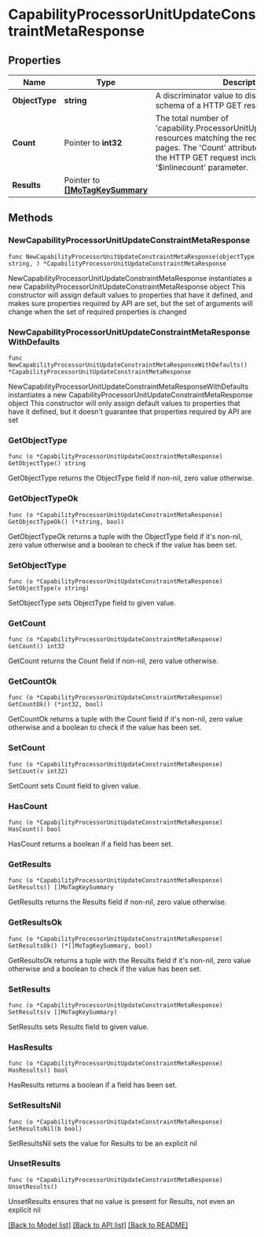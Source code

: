# CapabilityProcessorUnitUpdateConstraintMetaResponse

## Properties

Name | Type | Description | Notes
------------ | ------------- | ------------- | -------------
**ObjectType** | **string** | A discriminator value to disambiguate the schema of a HTTP GET response body. | 
**Count** | Pointer to **int32** | The total number of &#39;capability.ProcessorUnitUpdateConstraintMeta&#39; resources matching the request, accross all pages. The &#39;Count&#39; attribute is included when the HTTP GET request includes the &#39;$inlinecount&#39; parameter. | [optional] 
**Results** | Pointer to [**[]MoTagKeySummary**](MoTagKeySummary.md) |  | [optional] 

## Methods

### NewCapabilityProcessorUnitUpdateConstraintMetaResponse

`func NewCapabilityProcessorUnitUpdateConstraintMetaResponse(objectType string, ) *CapabilityProcessorUnitUpdateConstraintMetaResponse`

NewCapabilityProcessorUnitUpdateConstraintMetaResponse instantiates a new CapabilityProcessorUnitUpdateConstraintMetaResponse object
This constructor will assign default values to properties that have it defined,
and makes sure properties required by API are set, but the set of arguments
will change when the set of required properties is changed

### NewCapabilityProcessorUnitUpdateConstraintMetaResponseWithDefaults

`func NewCapabilityProcessorUnitUpdateConstraintMetaResponseWithDefaults() *CapabilityProcessorUnitUpdateConstraintMetaResponse`

NewCapabilityProcessorUnitUpdateConstraintMetaResponseWithDefaults instantiates a new CapabilityProcessorUnitUpdateConstraintMetaResponse object
This constructor will only assign default values to properties that have it defined,
but it doesn't guarantee that properties required by API are set

### GetObjectType

`func (o *CapabilityProcessorUnitUpdateConstraintMetaResponse) GetObjectType() string`

GetObjectType returns the ObjectType field if non-nil, zero value otherwise.

### GetObjectTypeOk

`func (o *CapabilityProcessorUnitUpdateConstraintMetaResponse) GetObjectTypeOk() (*string, bool)`

GetObjectTypeOk returns a tuple with the ObjectType field if it's non-nil, zero value otherwise
and a boolean to check if the value has been set.

### SetObjectType

`func (o *CapabilityProcessorUnitUpdateConstraintMetaResponse) SetObjectType(v string)`

SetObjectType sets ObjectType field to given value.


### GetCount

`func (o *CapabilityProcessorUnitUpdateConstraintMetaResponse) GetCount() int32`

GetCount returns the Count field if non-nil, zero value otherwise.

### GetCountOk

`func (o *CapabilityProcessorUnitUpdateConstraintMetaResponse) GetCountOk() (*int32, bool)`

GetCountOk returns a tuple with the Count field if it's non-nil, zero value otherwise
and a boolean to check if the value has been set.

### SetCount

`func (o *CapabilityProcessorUnitUpdateConstraintMetaResponse) SetCount(v int32)`

SetCount sets Count field to given value.

### HasCount

`func (o *CapabilityProcessorUnitUpdateConstraintMetaResponse) HasCount() bool`

HasCount returns a boolean if a field has been set.

### GetResults

`func (o *CapabilityProcessorUnitUpdateConstraintMetaResponse) GetResults() []MoTagKeySummary`

GetResults returns the Results field if non-nil, zero value otherwise.

### GetResultsOk

`func (o *CapabilityProcessorUnitUpdateConstraintMetaResponse) GetResultsOk() (*[]MoTagKeySummary, bool)`

GetResultsOk returns a tuple with the Results field if it's non-nil, zero value otherwise
and a boolean to check if the value has been set.

### SetResults

`func (o *CapabilityProcessorUnitUpdateConstraintMetaResponse) SetResults(v []MoTagKeySummary)`

SetResults sets Results field to given value.

### HasResults

`func (o *CapabilityProcessorUnitUpdateConstraintMetaResponse) HasResults() bool`

HasResults returns a boolean if a field has been set.

### SetResultsNil

`func (o *CapabilityProcessorUnitUpdateConstraintMetaResponse) SetResultsNil(b bool)`

 SetResultsNil sets the value for Results to be an explicit nil

### UnsetResults
`func (o *CapabilityProcessorUnitUpdateConstraintMetaResponse) UnsetResults()`

UnsetResults ensures that no value is present for Results, not even an explicit nil

[[Back to Model list]](../README.md#documentation-for-models) [[Back to API list]](../README.md#documentation-for-api-endpoints) [[Back to README]](../README.md)


